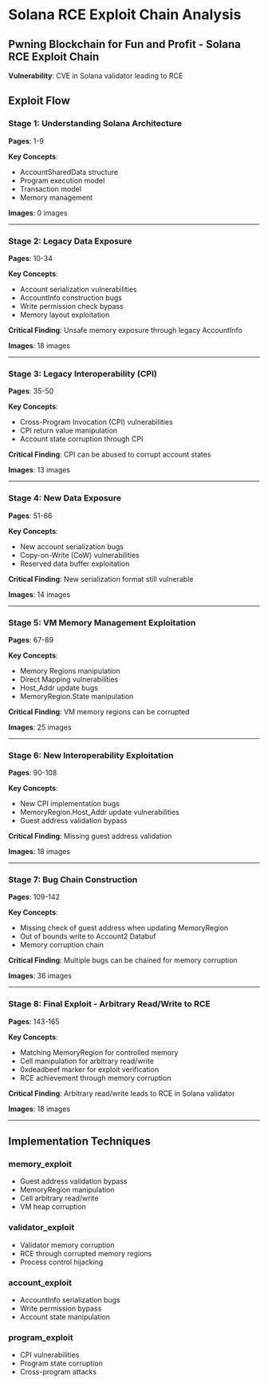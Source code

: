 # Solana RCE Exploit Chain Analysis

## Pwning Blockchain for Fun and Profit - Solana RCE Exploit Chain

**Vulnerability**: CVE in Solana validator leading to RCE

## Exploit Flow

### Stage 1: Understanding Solana Architecture
**Pages**: 1-9

**Key Concepts**:
- AccountSharedData structure
- Program execution model
- Transaction model
- Memory management

**Images**: 0 images

---

### Stage 2: Legacy Data Exposure
**Pages**: 10-34

**Key Concepts**:
- Account serialization vulnerabilities
- AccountInfo construction bugs
- Write permission check bypass
- Memory layout exploitation

**Critical Finding**: Unsafe memory exposure through legacy AccountInfo

**Images**: 18 images

---

### Stage 3: Legacy Interoperability (CPI)
**Pages**: 35-50

**Key Concepts**:
- Cross-Program Invocation (CPI) vulnerabilities
- CPI return value manipulation
- Account state corruption through CPI

**Critical Finding**: CPI can be abused to corrupt account states

**Images**: 13 images

---

### Stage 4: New Data Exposure
**Pages**: 51-66

**Key Concepts**:
- New account serialization bugs
- Copy-on-Write (CoW) vulnerabilities
- Reserved data buffer exploitation

**Critical Finding**: New serialization format still vulnerable

**Images**: 14 images

---

### Stage 5: VM Memory Management Exploitation
**Pages**: 67-89

**Key Concepts**:
- Memory Regions manipulation
- Direct Mapping vulnerabilities
- Host_Addr update bugs
- MemoryRegion.State manipulation

**Critical Finding**: VM memory regions can be corrupted

**Images**: 25 images

---

### Stage 6: New Interoperability Exploitation
**Pages**: 90-108

**Key Concepts**:
- New CPI implementation bugs
- MemoryRegion.Host_Addr update vulnerabilities
- Guest address validation bypass

**Critical Finding**: Missing guest address validation

**Images**: 18 images

---

### Stage 7: Bug Chain Construction
**Pages**: 109-142

**Key Concepts**:
- Missing check of guest address when updating MemoryRegion
- Out of bounds write to Account2 Databuf
- Memory corruption chain

**Critical Finding**: Multiple bugs can be chained for memory corruption

**Images**: 36 images

---

### Stage 8: Final Exploit - Arbitrary Read/Write to RCE
**Pages**: 143-165

**Key Concepts**:
- Matching MemoryRegion for controlled memory
- Cell<u64> manipulation for arbitrary read/write
- 0xdeadbeef marker for exploit verification
- RCE achievement through memory corruption

**Critical Finding**: Arbitrary read/write leads to RCE in Solana validator

**Images**: 18 images

---

## Implementation Techniques

### memory_exploit
- Guest address validation bypass
- MemoryRegion manipulation
- Cell<u64> arbitrary read/write
- VM heap corruption

### validator_exploit
- Validator memory corruption
- RCE through corrupted memory regions
- Process control hijacking

### account_exploit
- AccountInfo serialization bugs
- Write permission bypass
- Account state manipulation

### program_exploit
- CPI vulnerabilities
- Program state corruption
- Cross-program attacks

